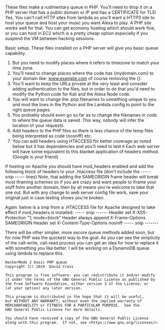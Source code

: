 These files make a rudimentary queue in PHP. You'll need to drop it on a PHP server that has a public domain or IP and has a CERTIFICATE for TLS! Yes, You can't call HTTP sites from lambda so you'll want a HTTPS site to host your queue and host your music you want Alexa to play. A PHP site works well for that. You can get economy hosting which should work fine, or you can host in EC2 which is a pretty cheap option especially if you suspend the VM between hacking sessions.

Basic setup. These files installed on a PHP server will give you basic queue capability.
1) But you need to modify places where it refers to timezone to match your time zone. 
2) You'll need to change places where the code has {mydomain.com} to your domain like: www.example.com of course removing the {}. 
3) You'll want to keep the URLs private at the very least and consider adding authentication to the files, but in order to do that you'd need to modify the Python code for Kali and the Alexa Node code.
4) You will want to change the .php filenames to something unique to you and mod the lines in the Python and the Lambda config to point to the right queue pages.
5) You probably should even go so far as to change the filenames in code to where the queue data is saved. This way, nobody will infer the location of your requests.
6) Add headers to the PHP files so there is less chance of the temp files being interpreted as code (nosniff) etc.
7) You can add headers using HTACCESS for better coverage as noted below but it has dependencies and you'll need to test it
Each web server will have some equivalent to this blanket application of headers method. (Google is your friend)

If hosting on Apache you should have mod_headers enabled and add the following block of headers to your .htaccess file (don't include the ----- snip ----- lines)
Note, that adding the SAMEORIGIN frame header will break most iframing schemes so if you are crazy and want people to iframe your stuff from another domain, then by all means you're welcome to take that one out. But with any change to web server config file work, save your original just in case testing shows you're broken.

Again: below is a snip from a .HTACCESS file for Apache designed to take effect if mod_headers is installed.
----- snip ------
<IfModule mod_headers.c>
	Header set X-XSS-Protection "1; mode=block"
	Header always append X-Frame-Options SAMEORIGIN
	Header set X-Content-Type-Options nosniff
</IfModule>
----- snip -------


There will be other simpler, more secure queue methods added soon, but for now PHP was the quickest way to the goal. As you can see the simplicity of the call-write, call-read process you can get an idea for how to replace it with something you like better. I will be working on a DynamoDB queue using lambda to replace this.


    HackerMode 2 basic PHP queue
    Copyright (C) 2019  David Cross

    This program is free software: you can redistribute it and/or modify
    it under the terms of the GNU General Public License as published by
    the Free Software Foundation, either version 3 of the License, or
    (at your option) any later version.

    This program is distributed in the hope that it will be useful,
    but WITHOUT ANY WARRANTY; without even the implied warranty of
    MERCHANTABILITY or FITNESS FOR A PARTICULAR PURPOSE.  See the
    GNU General Public License for more details.

    You should have received a copy of the GNU General Public License
    along with this program.  If not, see <https://www.gnu.org/licenses/>.
